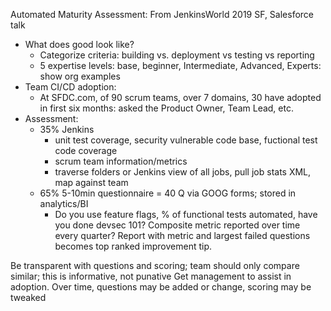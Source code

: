 Automated Maturity Assessment: From JenkinsWorld 2019 SF, Salesforce talk

- What does good look like?
  - Categorize criteria: building vs. deployment vs testing vs reporting
  - 5 expertise levels: base, beginner, Intermediate, Advanced, Experts: show org examples
- Team CI/CD adoption:
  - At SFDC.com, of 90 scrum teams, over 7 domains, 30 have adopted in first six months: asked the Product Owner, Team Lead, etc.
- Assessment:
  - 35% Jenkins
    - unit test coverage, security vulnerable code base, fuctional test code coverage
    - scrum team information/metrics
    - traverse folders or Jenkins view of all jobs, pull job stats XML, map against team
  - 65% 5-10min questionnaire = 40 Q via GOOG forms; stored in analytics/BI
    - Do you use feature flags, % of functional tests automated, have you done devsec 101?
  Composite metric reported over time every quarter?
  Report with metric and largest failed questions becomes top ranked improvement tip.

Be transparent with questions and scoring; team should only compare similar; this is informative, not punative
Get management to assist in adoption.
Over time, questions may be added or change, scoring may be tweaked
